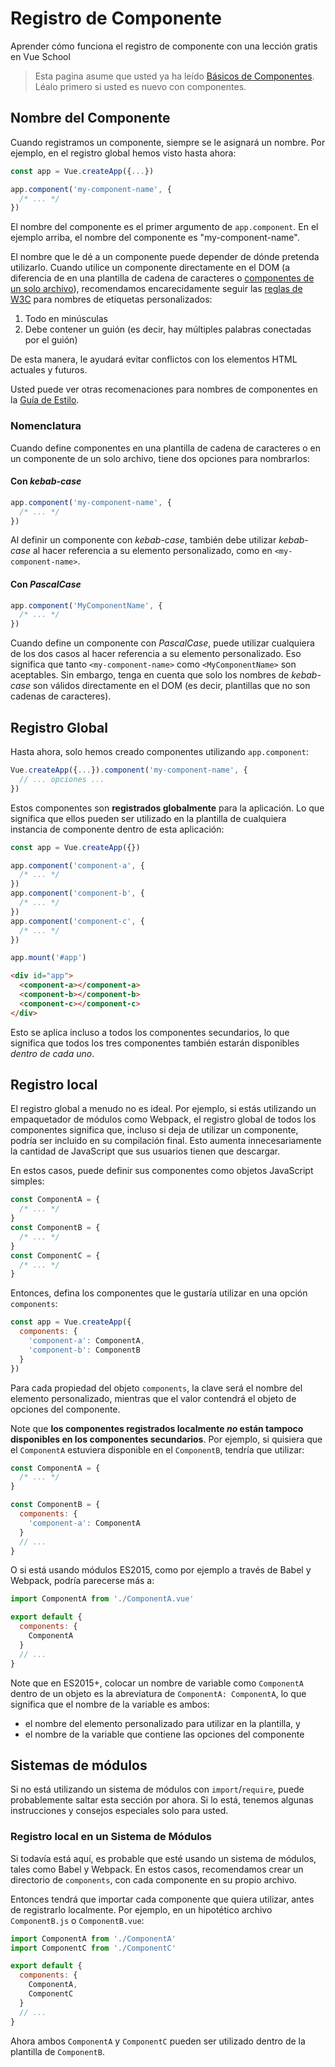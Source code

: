 # Registro de Componente

<VideoLesson href="https://vueschool.io/lessons/vue-3-global-vs-local-vue-components?friend=vuejs" title="Lección gratis sobre registro de componente de Vue.js">Aprender cómo funciona el registro de componente con una lección gratis en Vue School</VideoLesson>

> Esta pagina asume que usted ya ha leído [Básicos de Componentes](component-basics.md). Léalo primero si usted es nuevo con componentes.

## Nombre del Componente

Cuando registramos un componente, siempre se le asignará un nombre. Por ejemplo, en el registro global hemos visto hasta ahora:

```js
const app = Vue.createApp({...})

app.component('my-component-name', {
  /* ... */
})
```

El nombre del componente es el primer argumento de `app.component`. En el ejemplo arriba, el nombre del componente es "my-component-name".

El nombre que le dé a un componente puede depender de dónde pretenda utilizarlo. Cuando utilice un componente directamente en el DOM (a diferencia de en una plantilla de cadena de caracteres o [componentes de un solo archivo](../guide/single-file-component.html)), recomendamos encarecidamente seguir las [reglas de W3C](https://html.spec.whatwg.org/multipage/custom-elements.html#valid-custom-element-name) para nombres de etiquetas personalizados:

1. Todo en minúsculas
2. Debe contener un guión (es decir, hay múltiples palabras conectadas por el guión)

De esta manera, le ayudará evitar conflictos con los elementos HTML actuales y futuros.

Usted puede ver otras recomenaciones para nombres de componentes en la [Guía de Estilo](../style-guide/#base-component-names-strongly-recommended).

### Nomenclatura

Cuando define componentes en una plantilla de cadena de caracteres o en un componente de un solo archivo, tiene dos opciones para nombrarlos:

#### Con _kebab-case_

```js
app.component('my-component-name', {
  /* ... */
})
```

Al definir un componente con _kebab-case_, también debe utilizar _kebab-case_ al hacer referencia a su elemento personalizado, como en `<my-component-name>`.

#### Con _PascalCase_

```js
app.component('MyComponentName', {
  /* ... */
})
```

Cuando define un componente con _PascalCase_, puede utilizar cualquiera de los dos casos al hacer referencia a su elemento personalizado. Eso significa que tanto `<my-component-name>` como `<MyComponentName>` son aceptables. Sin embargo, tenga en cuenta que solo los nombres de _kebab-case_ son válidos directamente en el DOM (es decir, plantillas que no son cadenas de caracteres).

## Registro Global

Hasta ahora, solo hemos creado componentes utilizando `app.component`:

```js
Vue.createApp({...}).component('my-component-name', {
  // ... opciones ...
})
```

Estos componentes son **registrados globalmente** para la aplicación. Lo que significa que ellos pueden ser utilizado en la plantilla de cualquiera instancia de componente dentro de esta aplicación:

```js
const app = Vue.createApp({})

app.component('component-a', {
  /* ... */
})
app.component('component-b', {
  /* ... */
})
app.component('component-c', {
  /* ... */
})

app.mount('#app')
```

```html
<div id="app">
  <component-a></component-a>
  <component-b></component-b>
  <component-c></component-c>
</div>
```

Esto se aplica incluso a todos los componentes secundarios, lo que significa que todos los tres componentes también estarán disponibles _dentro de cada uno_.

## Registro local

El registro global a menudo no es ideal. Por ejemplo, si estás utilizando un empaquetador de módulos como Webpack, el registro global de todos los componentes significa que, incluso si deja de utilizar un componente, podría ser incluido en su compilación final. Esto aumenta innecesariamente la cantidad de JavaScript que sus usuarios tienen que descargar.

En estos casos, puede definir sus componentes como objetos JavaScript simples:

```js
const ComponentA = {
  /* ... */
}
const ComponentB = {
  /* ... */
}
const ComponentC = {
  /* ... */
}
```

Entonces, defina los componentes que le gustaría utilizar en una opción `components`:

```js
const app = Vue.createApp({
  components: {
    'component-a': ComponentA,
    'component-b': ComponentB
  }
})
```

Para cada propiedad del objeto `components`, la clave será el nombre del elemento personalizado, mientras que el valor contendrá el objeto de opciones del componente.

Note que **los componentes registrados localmente _no_ están tampoco disponibles en los componentes secundarios**. Por ejemplo, si quisiera que el `ComponentA` estuviera disponible en el `ComponentB`, tendría que utilizar:

```js
const ComponentA = {
  /* ... */
}

const ComponentB = {
  components: {
    'component-a': ComponentA
  }
  // ...
}
```

O si está usando módulos ES2015, como por ejemplo a través de Babel y Webpack, podría parecerse más a:

```js
import ComponentA from './ComponentA.vue'

export default {
  components: {
    ComponentA
  }
  // ...
}
```

Note que en ES2015+, colocar un nombre de variable como `ComponentA` dentro de un objeto es la abreviatura de `ComponentA: ComponentA`, lo que significa que el nombre de la variable es ambos:

- el nombre del elemento personalizado para utilizar en la plantilla, y
- el nombre de la variable que contiene las opciones del componente

## Sistemas de módulos

Si no está utilizando un sistema de módulos con `import`/`require`, puede probablemente saltar esta sección por ahora. Si lo está, tenemos algunas instrucciones y consejos especiales solo para usted.

### Registro local en un Sistema de Módulos

Si todavía está aquí, es probable que esté usando un sistema de módulos, tales como Babel y Webpack. En estos casos, recomendamos crear un directorio de `components`, con cada componente en su propio archivo.

Entonces tendrá que importar cada componente que quiera utilizar, antes de registrarlo localmente. Por ejemplo, en un hipotético archivo `ComponentB.js` o `ComponentB.vue`:

```js
import ComponentA from './ComponentA'
import ComponentC from './ComponentC'

export default {
  components: {
    ComponentA,
    ComponentC
  }
  // ...
}
```

Ahora ambos `ComponentA` y `ComponentC` pueden ser utilizado dentro de la plantilla de `ComponentB`.
